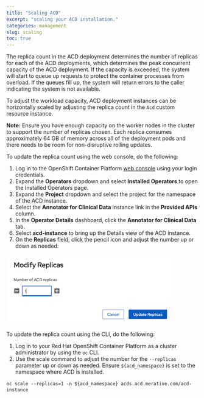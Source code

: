 ```yaml
---
title: "Scaling ACD"
excerpt: "scaling your ACD installation."
categories: management
slug: scaling
toc: true
---
```


The replica count in the ACD deployment determines the number of replicas for each of the ACD deployments, which determines the peak concurrent capacity of the ACD deployment. If the capacity is exceeded, the system will start to queue up requests to protect the container processes from overload. If the queues fill up, the system will return errors to the caller indicating the system is not available.

To adjust the workload capacity, ACD deployment instances can be horizontally scaled by adjusting the replica count in the `Acd` custom resource instance.

**Note:** Ensure you have enough capacity on the worker nodes in the cluster to support the number of replicas chosen. Each replica consumes approximately 64 GB of memory across all of the deployment pods and there needs to be room for non-disruptive rolling updates.

To update the replica count using the web console, do the following:

1. Log in to the OpenShift Container Platform [web console](https://docs.openshift.com/container-platform/4.7/web_console/web-console.html) using your login credentials.
1. Expand the **Operators** dropdown and select **Installed Operators** to open the Installed Operators page.
1. Expand the **Project** dropdown and select the project for the namespace of the ACD instance.
1. Select the **Annotator for Clinical Data** instance link in the **Provided APIs** column.
1. In the **Operator Details** dashboard, click the **Annotator for Clinical Data** tab.
1. Select **acd-instance** to bring up the Details view of the ACD instance.
1. On the **Replicas** field, click the pencil icon and adjust the number up or down as needed:

![scaling replicas](../../images/scaling_replicas.png)

To update the replica count using the CLI, do the following:

1. Log in to your Red Hat OpenShift Container Platform as a cluster administrator by using the `oc` CLI.
1. Use the scale command to adjust the number for the `--replicas` parameter up or down as needed. Ensure `${acd_namespace}` is set to the namespace where ACD is installed.

```
oc scale --replicas=1 -n ${acd_namespace} acds.acd.merative.com/acd-instance
```
